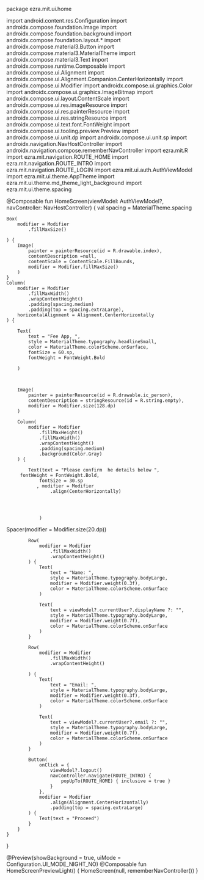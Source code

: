 package ezra.mit.ui.home

import android.content.res.Configuration
import androidx.compose.foundation.Image
import androidx.compose.foundation.background
import androidx.compose.foundation.layout.*
import androidx.compose.material3.Button
import androidx.compose.material3.MaterialTheme
import androidx.compose.material3.Text
import androidx.compose.runtime.Composable
import androidx.compose.ui.Alignment
import androidx.compose.ui.Alignment.Companion.CenterHorizontally
import androidx.compose.ui.Modifier
import androidx.compose.ui.graphics.Color
import androidx.compose.ui.graphics.ImageBitmap
import androidx.compose.ui.layout.ContentScale
import androidx.compose.ui.res.imageResource
import androidx.compose.ui.res.painterResource
import androidx.compose.ui.res.stringResource
import androidx.compose.ui.text.font.FontWeight
import androidx.compose.ui.tooling.preview.Preview
import androidx.compose.ui.unit.dp
import androidx.compose.ui.unit.sp
import androidx.navigation.NavHostController
import androidx.navigation.compose.rememberNavController
import ezra.mit.R
import ezra.mit.navigation.ROUTE_HOME
import ezra.mit.navigation.ROUTE_INTRO
import ezra.mit.navigation.ROUTE_LOGIN
import ezra.mit.ui.auth.AuthViewModel
import ezra.mit.ui.theme.AppTheme
import ezra.mit.ui.theme.md_theme_light_background
import ezra.mit.ui.theme.spacing

@Composable
fun HomeScreen(viewModel: AuthViewModel?, navController: NavHostController) {
    val spacing = MaterialTheme.spacing

    Box(
        modifier = Modifier
            .fillMaxSize()

    ) {
        Image(
            painter = painterResource(id = R.drawable.index),
            contentDescription =null,
            contentScale = ContentScale.FillBounds,
            modifier = Modifier.fillMaxSize()
        )
    }
    Column(
        modifier = Modifier
            .fillMaxWidth()
            .wrapContentHeight()
            .padding(spacing.medium)
            .padding(top = spacing.extraLarge),
        horizontalAlignment = Alignment.CenterHorizontally
    ) {

        Text(
            text = "Fee App, ",
            style = MaterialTheme.typography.headlineSmall,
            color = MaterialTheme.colorScheme.onSurface,
            fontSize = 60.sp,
            fontWeight = FontWeight.Bold

        )



        Image(
            painter = painterResource(id = R.drawable.ic_person),
            contentDescription = stringResource(id = R.string.empty),
            modifier = Modifier.size(128.dp)
        )

        Column(
            modifier = Modifier
                .fillMaxHeight()
                .fillMaxWidth()
                .wrapContentHeight()
                .padding(spacing.medium)
                .background(Color.Gray)
        ) {

            Text(text = "Please confirm  he details below ",
         fontWeight = FontWeight.Bold,
                fontSize = 30.sp
               , modifier = Modifier
                    .align(CenterHorizontally)




                )

Spacer(modifier = Modifier.size(20.dp))


            Row(
                modifier = Modifier
                    .fillMaxWidth()
                    .wrapContentHeight()
            ) {
                Text(
                    text = "Name: ",
                    style = MaterialTheme.typography.bodyLarge,
                    modifier = Modifier.weight(0.3f),
                    color = MaterialTheme.colorScheme.onSurface
                )

                Text(
                    text = viewModel?.currentUser?.displayName ?: "",
                    style = MaterialTheme.typography.bodyLarge,
                    modifier = Modifier.weight(0.7f),
                    color = MaterialTheme.colorScheme.onSurface
                )
            }

            Row(
                modifier = Modifier
                    .fillMaxWidth()
                    .wrapContentHeight()

            ) {
                Text(
                    text = "Email: ",
                    style = MaterialTheme.typography.bodyLarge,
                    modifier = Modifier.weight(0.3f),
                    color = MaterialTheme.colorScheme.onSurface
                )

                Text(
                    text = viewModel?.currentUser?.email ?: "",
                    style = MaterialTheme.typography.bodyLarge,
                    modifier = Modifier.weight(0.7f),
                    color = MaterialTheme.colorScheme.onSurface
                )
            }

            Button(
                onClick = {
                    viewModel?.logout()
                    navController.navigate(ROUTE_INTRO) {
                        popUpTo(ROUTE_HOME) { inclusive = true }
                    }
                },
                modifier = Modifier
                    .align(Alignment.CenterHorizontally)
                    .padding(top = spacing.extraLarge)
            ) {
                Text(text = "Proceed")
            }
        }
    }
}

@Preview(showBackground = true, uiMode = Configuration.UI_MODE_NIGHT_NO)
@Composable
fun HomeScreenPreviewLight() {
    HomeScreen(null, rememberNavController())
}

